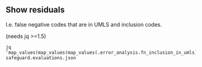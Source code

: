 
## Show residuals

I.e. false negative codes that are in UMLS and inclusion codes.

(needs jq >=1.5)

    jq 'map_values(map_values(map_values(.error_analysis.fn_inclusion_in_umls)))' safeguard.evaluations.json
